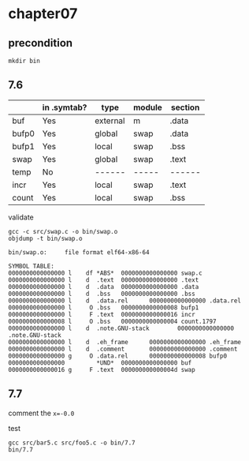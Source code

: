 # chapter07

## precondition
````shell
mkdir bin
````

## 7.6

|    |in .symtab?| type | module | section |
|----|-----------|------|--------|---------|
|buf |     Yes   |external|m       | .data   |
|bufp0|    Yes   |global|swap    | .data   |
|bufp1|    Yes   |local |swap    | .bss    |
|swap|     Yes   |global|swap    | .text   |
|temp|     No    |------|-----   | ------  |
|incr|     Yes   |local |swap    | .text   |
|count|    Yes   |local |swap    | .bss    |

validate

    gcc -c src/swap.c -o bin/swap.o
    objdump -t bin/swap.o

    bin/swap.o:     file format elf64-x86-64

    SYMBOL TABLE:
    0000000000000000 l    df *ABS*  0000000000000000 swap.c
    0000000000000000 l    d  .text  0000000000000000 .text
    0000000000000000 l    d  .data  0000000000000000 .data
    0000000000000000 l    d  .bss   0000000000000000 .bss
    0000000000000000 l    d  .data.rel      0000000000000000 .data.rel
    0000000000000000 l     O .bss   0000000000000008 bufp1
    0000000000000000 l     F .text  0000000000000016 incr
    0000000000000008 l     O .bss   0000000000000004 count.1797
    0000000000000000 l    d  .note.GNU-stack        0000000000000000 .note.GNU-stack
    0000000000000000 l    d  .eh_frame      0000000000000000 .eh_frame
    0000000000000000 l    d  .comment       0000000000000000 .comment
    0000000000000000 g     O .data.rel      0000000000000008 bufp0
    0000000000000000         *UND*  0000000000000000 buf
    0000000000000016 g     F .text  000000000000004d swap


## 7.7

comment the `x=-0.0`

test

    gcc src/bar5.c src/foo5.c -o bin/7.7
    bin/7.7

    